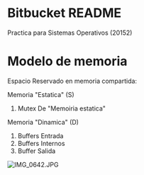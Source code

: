 # Bitbucket README #
Practica para Sistemas Operativos (20152)

# Modelo de memoria
Espacio Reservado en memoria compartida:

Memoria "Estatica" (S)

1. Mutex De "Memoiria estatica"


Memoria "Dinamica" (D)

1. Buffers Entrada
2. Buffers Internos
3. Buffer Salida



![IMG_0642.JPG](https://bitbucket.org/repo/x5Eyxg/images/2722501607-IMG_0642.JPG)